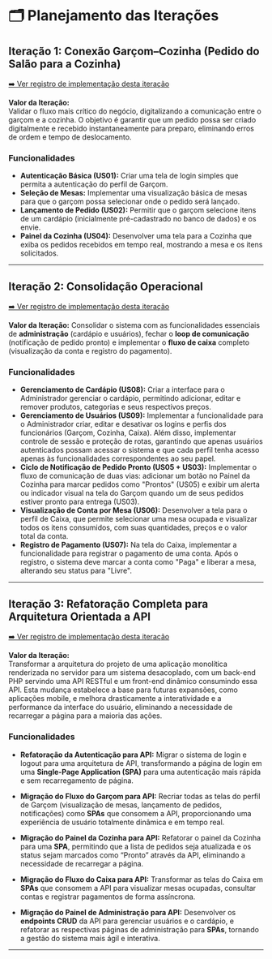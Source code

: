 # 🗂️ Planejamento das Iterações

## Iteração 1: Conexão Garçom–Cozinha (Pedido do Salão para a Cozinha)

[➡️ Ver registro de implementação desta iteração](features.md)

**Valor da Iteração:**  
Validar o fluxo mais crítico do negócio, digitalizando a comunicação entre o garçom e a cozinha. O objetivo é garantir que um pedido possa ser criado digitalmente e recebido instantaneamente para preparo, eliminando erros de ordem e tempo de deslocamento.

### Funcionalidades
- **Autenticação Básica (US01):** Criar uma tela de login simples que permita a autenticação do perfil de Garçom.  
- **Seleção de Mesas:** Implementar uma visualização básica de mesas para que o garçom possa selecionar onde o pedido será lançado.  
- **Lançamento de Pedido (US02):** Permitir que o garçom selecione itens de um cardápio (inicialmente pré-cadastrado no banco de dados) e os envie.  
- **Painel da Cozinha (US04):** Desenvolver uma tela para a Cozinha que exiba os pedidos recebidos em tempo real, mostrando a mesa e os itens solicitados.  

---


## Iteração 2: Consolidação Operacional

[➡️ Ver registro de implementação desta iteração](features.md)

**Valor da Iteração:**
Consolidar o sistema com as funcionalidades essenciais de **administração** (cardápio e usuários), fechar o **loop de comunicação** (notificação de pedido pronto) e implementar o **fluxo de caixa** completo (visualização da conta e registro do pagamento).

### Funcionalidades
- **Gerenciamento de Cardápio (US08):** Criar a interface para o Administrador gerenciar o cardápio, permitindo adicionar, editar e remover produtos, categorias e seus respectivos preços.
- **Gerenciamento de Usuários (US09):** Implementar a funcionalidade para o Administrador criar, editar e desativar os logins e perfis dos funcionários (Garçom, Cozinha, Caixa). Além disso, implementar controle de sessão e proteção de rotas, garantindo que apenas usuários autenticados possam acessar o sistema e que cada perfil tenha acesso apenas às funcionalidades correspondentes ao seu papel.
- **Ciclo de Notificação de Pedido Pronto (US05 + US03):** Implementar o fluxo de comunicação de duas vias: adicionar um botão no Painel da Cozinha para marcar pedidos como "Prontos" (US05) e exibir um alerta ou indicador visual na tela do Garçom quando um de seus pedidos estiver pronto para entrega (US03).
- **Visualização de Conta por Mesa (US06):** Desenvolver a tela para o perfil de Caixa, que permite selecionar uma mesa ocupada e visualizar todos os itens consumidos, com suas quantidades, preços e o valor total da conta.
- **Registro de Pagamento (US07):** Na tela do Caixa, implementar a funcionalidade para registrar o pagamento de uma conta. Após o registro, o sistema deve marcar a conta como "Paga" e liberar a mesa, alterando seu status para "Livre".

---

## Iteração 3: Refatoração Completa para Arquitetura Orientada a API

[➡️ Ver registro de implementação desta iteração](features.md)

**Valor da Iteração:**  
Transformar a arquitetura do projeto de uma aplicação monolítica renderizada no servidor para um sistema desacoplado, com um back-end PHP servindo uma API RESTful e um front-end dinâmico consumindo essa API. Esta mudança estabelece a base para futuras expansões, como aplicações mobile, e melhora drasticamente a interatividade e a performance da interface do usuário, eliminando a necessidade de recarregar a página para a maioria das ações.

### Funcionalidades

* **Refatoração da Autenticação para API:** Migrar o sistema de login e logout para uma arquitetura de API, transformando a página de login em uma **Single-Page Application (SPA)** para uma autenticação mais rápida e sem recarregamento de página.

* **Migração do Fluxo do Garçom para API:** Recriar todas as telas do perfil de Garçom (visualização de mesas, lançamento de pedidos, notificações) como **SPAs** que consomem a API, proporcionando uma experiência de usuário totalmente dinâmica e em tempo real.

* **Migração do Painel da Cozinha para API:** Refatorar o painel da Cozinha para uma **SPA**, permitindo que a lista de pedidos seja atualizada e os status sejam marcados como “Pronto” através da API, eliminando a necessidade de recarregar a página.

* **Migração do Fluxo do Caixa para API:** Transformar as telas do Caixa em **SPAs** que consomem a API para visualizar mesas ocupadas, consultar contas e registrar pagamentos de forma assíncrona.

* **Migração do Painel de Administração para API:** Desenvolver os **endpoints CRUD** da API para gerenciar usuários e o cardápio, e refatorar as respectivas páginas de administração para **SPAs**, tornando a gestão do sistema mais ágil e interativa.


---

